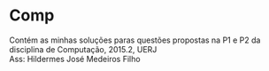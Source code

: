 # Comp<br>
Contém as minhas soluções paras questões propostas na P1 e P2 da disciplina de Computação, 2015.2, UERJ<br>
Ass: Hildermes José Medeiros Filho
